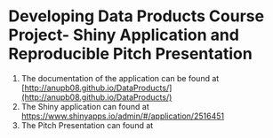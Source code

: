 # Developing Data Products Course Project-  Shiny Application and Reproducible Pitch Presentation

1. The documentation of the application can be found at [http://anupb08.github.io/DataProducts/](http://anupb08.github.io/DataProducts/)
2. The  Shiny application can found at https://www.shinyapps.io/admin/#/application/2516451
3. The Pitch Presentation can found at 
